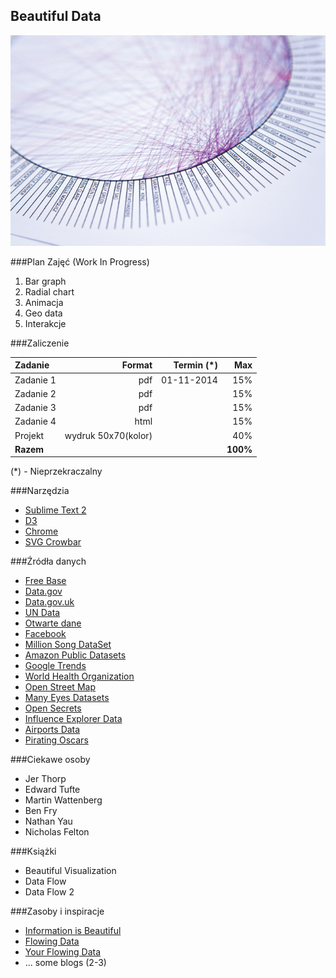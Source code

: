 ## Beautiful Data
![test image](https://github.com/kgolinski/beautiful-data/raw/master/images/tempImage.jpg)

###Plan Zajęć (Work In Progress)
1. Bar graph
2. Radial chart
3. Animacja
4. Geo data
5. Interakcje

###Zaliczenie

| Zadanie            | Format                  | Termin (*)       | Max
|:-------------------|------------------------:|-----------------:|------------------------: 
| Zadanie 1          | pdf                     | 01-11-2014       | 15%
| Zadanie 2          | pdf                     |                  | 15%
| Zadanie 3          | pdf                     |                  | 15%
| Zadanie 4          | html                    |                  | 15%
| Projekt            | wydruk 50x70(kolor)     |                  | 40%
| __Razem__          |                         |                  | __100%__

(*) - Nieprzekraczalny

###Narzędzia
* [Sublime Text 2](http://www.sublimetext.com/2)
* [D3](http://d3js.org)
* [Chrome](http://www.google.com/intl/en/chrome/browser)
* [SVG Crowbar](http://nytimes.github.io/svg-crowbar)

###Źródła danych
* [Free Base](http://www.freebase.com)
* [Data.gov](http://www.data.gov)
* [Data.gov.uk](http://data.gov.uk)
* [UN Data](http://data.un.org)
* [Otwarte dane](http://otwartedane.pl)
* [Facebook](http://www.facebook.com/help/405183566203254)
* [Million Song DataSet](http://labrosa.ee.columbia.edu/millionsong)
* [Amazon Public Datasets](http://aws.amazon.com/publicdatasets)
* [Google Trends](http://www.google.com/trends)
* [World Health Organization](http://www.who.int/research/en)
* [Open Street Map](http://www.openstreetmap.org/export)
* [Many Eyes Datasets](http://www-958.ibm.com/software/analytics/manyeyes/datasets)
* [Open Secrets](http://www.opensecrets.org/resources/create/data.php)
* [Influence Explorer Data](http://data.influenceexplorer.com/bulk)
* [Airports Data](http://ourairports.com/data)
* [Pirating Oscars](http://waxy.org/2008/02/pirating_the_20_2)

###Ciekawe osoby
* Jer Thorp
* Edward Tufte
* Martin Wattenberg
* Ben Fry
* Nathan Yau
* Nicholas Felton

###Książki
* Beautiful Visualization
* Data Flow
* Data Flow 2

###Zasoby i inspiracje

* [Information is Beautiful](http://www.informationisbeautiful.net)
* [Flowing Data](http://flowingdata.com)
* [Your Flowing Data](http://your.flowingdata.com)
* ... some blogs (2-3)
